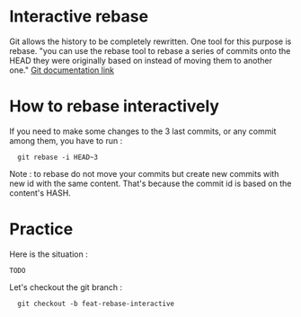 # Interactive rebase

Git allows the history to be completely rewritten. One tool for this purpose is rebase.
"you can use the rebase tool to rebase a series of commits onto the HEAD they were originally based on instead of moving them to another one." [Git documentation link](https://git-scm.com/book/en/v2/Git-Tools-Rewriting-History)

# How to rebase interactively
If you need to make some changes to the 3 last commits, or any commit among them, you have to run :

```git
  git rebase -i HEAD~3
```

Note : to rebase do not move your commits but create new commits with new id with the same content. That's because the commit id is based on the content's HASH.

# Practice

Here is the situation :
```
TODO
```

Let's checkout the git branch :
```git
  git checkout -b feat-rebase-interactive
```
